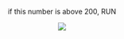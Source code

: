 
<p align="center">
if this number is above 200, RUN

<p align="center">
<img src="https://komarev.com/ghpvc/?username=sonofmenotius&color=yellow"
</p>
